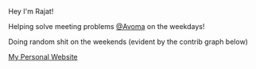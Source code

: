 Hey I'm Rajat!

Helping solve meeting problems [@Avoma](https://avoma.com) on the weekdays! 

Doing random shit on the weekends (evident by the contrib graph below)

[My Personal Website](https://rajatkulkarni.dev)
